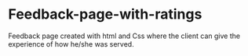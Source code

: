 # Feedback-page-with-ratings
Feedback page created with html and Css where the client can give the experience of how he/she was served.
